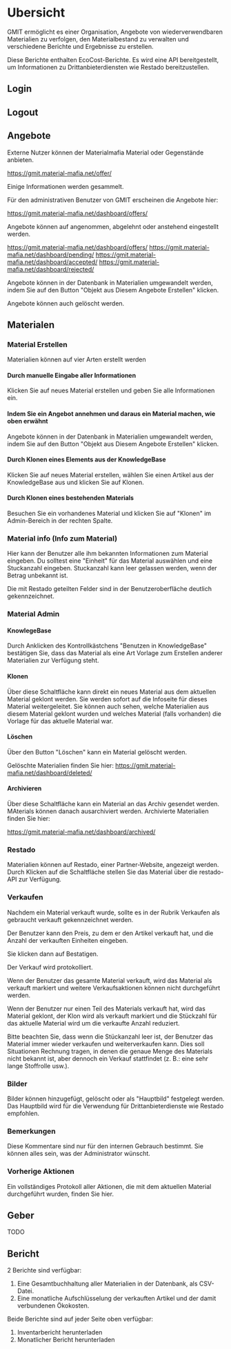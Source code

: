 # Ubersicht

GMIT ermöglicht es einer Organisation, Angebote von wiederverwendbaren Materialien zu verfolgen, den Materialbestand zu verwalten und verschiedene Berichte und Ergebnisse zu erstellen.

Diese Berichte enthalten EcoCost-Berichte. Es wird eine API bereitgestellt, um Informationen zu Drittanbieterdiensten wie Restado bereitzustellen.

## Login

## Logout

## Angebote

Externe Nutzer können der Materialmafia Material oder Gegenstände anbieten.

https://gmit.material-mafia.net/offer/

Einige Informationen werden gesammelt.

Für den administrativen Benutzer von GMIT erscheinen die Angebote hier:

https://gmit.material-mafia.net/dashboard/offers/

Angebote können auf angenommen, abgelehnt oder anstehend eingestellt werden.

https://gmit.material-mafia.net/dashboard/offers/
https://gmit.material-mafia.net/dashboard/pending/
https://gmit.material-mafia.net/dashboard/accepted/
https://gmit.material-mafia.net/dashboard/rejected/

Angebote können in der Datenbank in Materialien umgewandelt werden, indem Sie auf den Button "Objekt aus Diesem Angebote Erstellen" klicken.

Angebote können auch gelöscht werden.

## Materialen

### Material Erstellen

Materialien können auf vier Arten erstellt werden

#### Durch manuelle Eingabe aller Informationen

Klicken Sie auf neues Material erstellen und geben Sie alle Informationen ein.

#### Indem Sie ein Angebot annehmen und daraus ein Material machen, wie oben erwähnt

Angebote können in der Datenbank in Materialien umgewandelt werden, indem Sie auf den Button "Objekt aus Diesem Angebote Erstellen" klicken.

#### Durch Klonen eines Elements aus der KnowledgeBase

Klicken Sie auf neues Material erstellen, wählen Sie einen Artikel aus der KnowledgeBase aus und klicken Sie auf Klonen.

#### Durch Klonen eines bestehenden Materials

Besuchen Sie ein vorhandenes Material und klicken Sie auf "Klonen" im Admin-Bereich in der rechten Spalte.

### Material info (Info zum Material)

Hier kann der Benutzer alle ihm bekannten Informationen zum Material eingeben. Du solltest eine "Einheit" für das Material auswählen und eine Stuckanzahl eingeben. Stuckanzahl kann leer gelassen werden, wenn der Betrag unbekannt ist.

Die mit Restado geteilten Felder sind in der Benutzeroberfläche deutlich gekennzeichnet.

### Material Admin

#### KnowlegeBase

Durch Anklicken des Kontrollkästchens "Benutzen in KnowledgeBase" bestätigen Sie, dass das Material als eine Art Vorlage zum Erstellen anderer Materialien zur Verfügung steht.

#### Klonen

Über diese Schaltfläche kann direkt ein neues Material aus dem aktuellen Material geklont werden. Sie werden sofort auf die Infoseite für dieses Material weitergeleitet. Sie können auch sehen, welche Materialien aus diesem Material geklont wurden und welches Material (falls vorhanden) die Vorlage für das aktuelle Material war.

#### Löschen

Über den Button "Löschen" kann ein Material gelöscht werden.

Gelöschte Materialien finden Sie hier: https://gmit.material-mafia.net/dashboard/deleted/

#### Archivieren

Über diese Schaltfläche kann ein Material an das Archiv gesendet werden. MAterials können danach ausarchiviert werden. Archivierte Materialien finden Sie hier:

https://gmit.material-mafia.net/dashboard/archived/

### Restado

Materialien können auf Restado, einer Partner-Website, angezeigt werden. Durch Klicken auf die Schaltfläche stellen Sie das Material über die restado-API zur Verfügung.

### Verkaufen

Nachdem ein Material verkauft wurde, sollte es in der Rubrik Verkaufen als gebraucht verkauft gekennzeichnet werden.

Der Benutzer kann den Preis, zu dem er den Artikel verkauft hat, und die Anzahl der verkauften Einheiten eingeben.

Sie klicken dann auf Bestatigen.

Der Verkauf wird protokolliert.

Wenn der Benutzer das gesamte Material verkauft, wird das Material als verkauft markiert und weitere Verkaufsaktionen können nicht durchgeführt werden.

Wenn der Benutzer nur einen Teil des Materials verkauft hat, wird das Material geklont, der Klon wird als verkauft markiert und die Stückzahl für das aktuelle Material wird um die verkaufte Anzahl reduziert.

Bitte beachten Sie, dass wenn die Stückanzahl leer ist, der Benutzer das Material immer wieder verkaufen und weiterverkaufen kann. Dies soll Situationen Rechnung tragen, in denen die genaue Menge des Materials nicht bekannt ist, aber dennoch ein Verkauf stattfindet (z. B.: eine sehr lange Stoffrolle usw.).

### Bilder

Bilder können hinzugefügt, gelöscht oder als "Hauptbild" festgelegt werden. Das Hauptbild wird für die Verwendung für Drittanbieterdienste wie Restado empfohlen.

### Bemerkungen

Diese Kommentare sind nur für den internen Gebrauch bestimmt. Sie können alles sein, was der Administrator wünscht.

### Vorherige Aktionen

Ein vollständiges Protokoll aller Aktionen, die mit dem aktuellen Material durchgeführt wurden, finden Sie hier.

## Geber

TODO

## Bericht

2 Berichte sind verfügbar:

1) Eine Gesamtbuchhaltung aller Materialien in der Datenbank, als CSV-Datei.
2) Eine monatliche Aufschlüsselung der verkauften Artikel und der damit verbundenen Ökokosten.

Beide Berichte sind auf jeder Seite oben verfügbar:

1) Inventarbericht herunterladen
2) Monatlicher Bericht herunterladen



